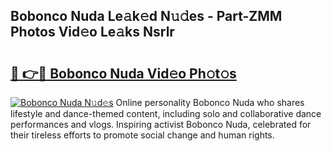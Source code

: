 ## Bobonco Nuda Le𝚊k𝚎d N𝚞𝚍es - Part-ZMM Photos Vid𝚎o Le𝚊ks Nsrlr

# <h2><a href="http://fbev4cm.evod.top/?m=Bobonco+Nuda">🔗 👉🔴 Bobonco Nuda Vid𝚎o Ph𝚘t𝚘s</a></h2>

[![Bobonco Nuda N𝚞d𝚎s](https://i.imgur.com/8V9OHl7.gif)](http://fbev4cm.evod.top/?m=Bobonco+Nuda)
Online personality Bobonco Nuda who shares lifestyle and dance-themed content, including solo and collaborative dance performances and vlogs. Inspiring activist Bobonco Nuda, celebrated for their tireless efforts to promote social change and human rights. 
